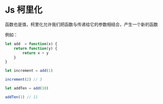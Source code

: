 # Js 柯里化

函数也是值，柯里化允许我们把函数与传递给它的参数相结合，产生一个新的函数

例如：

```js
let add  = function(x) {
    return function(y) {
        return x + y
    }
}

let increment = add(1)

increment(2) // 3

let addTen = add(10)

addTen(1) // 11

```

